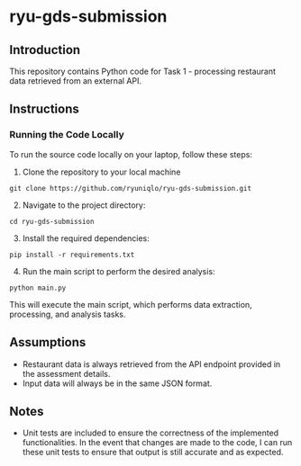 # ryu-gds-submission

## Introduction
This repository contains Python code for Task 1 - processing restaurant data retrieved from an external API.

## Instructions
### Running the Code Locally
To run the source code locally on your laptop, follow these steps:

1. Clone the repository to your local machine
```
git clone https://github.com/ryuniqlo/ryu-gds-submission.git
```
2. Navigate to the project directory:
```
cd ryu-gds-submission
```
3. Install the required dependencies:
```
pip install -r requirements.txt
```
4. Run the main script to perform the desired analysis:
```
python main.py
```

This will execute the main script, which performs data extraction, processing, and analysis tasks.

## Assumptions
- Restaurant data is always retrieved from the API endpoint provided in the assessment details.
- Input data will always be in the same JSON format.

## Notes
- Unit tests are included to ensure the correctness of the implemented functionalities. In the event that changes are made to the code, I can run these unit tests to ensure that output is still accurate and as expected.
